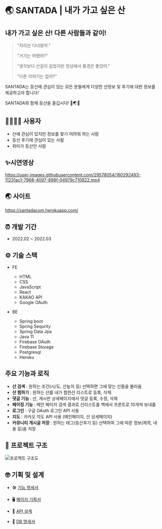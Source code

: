 # 🌏 SANTADA | 내가 가고 싶은 산

## 내가 가고 싶은 산! 다른 사람들과 같이!

> "지리산 다녀왔어."
>
> "거기는 어땠어?"
>
> "생각보다 산길이 길었지만 정상에서 풍경은 좋았어."
>
> "다른 이야기는 없어?"

SANTADA는 등산에 관심이 있는 모든 분들에게 다양한 산정보 및 후기에 대한 정보를 제공하고자 합니다!

SANTADA와 함께 등산을 즐깁시다! 🙌🌏💪

## 👨‍👩‍👧‍👦 사용자

- 산에 관심이 있지만 정보를 찾기 어려워 하는 사람
- 등산 후기에 관심이 있는 사람
- 취미가 등산인 사람

## ✨시연영상




https://user-images.githubusercontent.com/29578054/160292493-11231ac1-7968-4097-898f-04979c710822.mp4




## 🌏 사이트

<https://santadacom.herokuapp.com/>


## ⏰ 개발 기간

- 2022.02 ~ 2022.03

## ⚙️ 기술 스택

- FE

  - HTML
  - CSS
  - JavaScript
  - React
  - KAKAO API
  - Google OAuth

- BE

  - Spring boot
  - Spring Sequrity
  - Spring Data Jpa
  - Java 11
  - Firebase OAuth
  - Firebase Storage
  - Postgresql
  - Heroku




## 주요 기능과 로직

- **산 검색** : 원하는 조건(시/도, 산높이 등) 선택하면 그에 맞는 산들을 불러옴
- **산 찜하기** : 원하는 산를 내가 찜한산 리스트로 등록, 삭제
- **댓글 기능** : 산, 게시판 상세페이지에서 댓글 등록, 수정, 삭제
- **페이징 기능** : 메인 페이지 검색 결과로 산리스트를 백에서 프론트로 10개씩 보내줌
- **로그인** : 구글 OAuth 로그인 API 사용
- **지도** : 카카오 지도 API 사용 (메인페이지, 산 상세페이지)
- **커뮤니티 게시글 저장** : 원하는 태그(등산후기 등) 선택하여 그에 따른 정보(제목, 내용 등)을 저장

## 👩‍ 프로젝트 구조
![프로젝트 구조도](https://user-images.githubusercontent.com/67427856/143246534-b41ff20c-5f95-4dbb-93dd-adfc1c4b36a9.png)

## 🤓 기획 및 설계

- 🛠 [기능 명세서](https://chartreuse-saltopus-d7d.notion.site/4ca1f6752af14c0cacac490f0c462bac)

- 🖥 [페이지 기획서](https://www.figma.com/file/anF0l6sOKk9QE7FnKKPHAE/Ant-Design-Open-Source-(Community)?node-id=133949%3A182043)

- 📑 [API 설계](https://chartreuse-saltopus-d7d.notion.site/API-ed28a23d43e84f91bbebb1bcf8ad3f2d)

- 💾 [DB 명세서](https://chartreuse-saltopus-d7d.notion.site/DB-940af7144ce2452cab28e2474527a64f)

